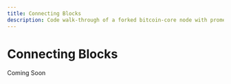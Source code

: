 ```yaml
---
title: Connecting Blocks
description: Code walk-through of a forked bitcoin-core node with prometheus
---
```


# Connecting Blocks

 Coming Soon
